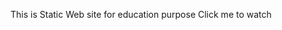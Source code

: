 This is Static Web site for education purpose
<a herf="https://kara710.github.io">Click me to watch</a>
